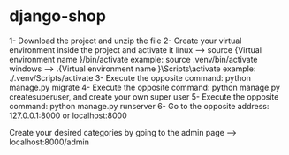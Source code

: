 # django-shop


1- Download the project and unzip the file 
2- Create your virtual environment inside the project and activate it
  linux -->  source {Virtual environment name }/bin/activate       example: source .venv/bin/activate
  windows  -->  .\{Virtual environment name }\Scripts\activate     example: ./.venv/Scripts/activate
3- Execute the opposite command: python manage.py migrate
4- Execute the opposite command: python manage.py createsuperuser, and create your own super user 
5- Execute the opposite command: python manage.py runserver
6- Go to the opposite address: 127.0.0.1:8000  or  localhost:8000


Create your desired categories by going to the admin page  -->  localhost:8000/admin
